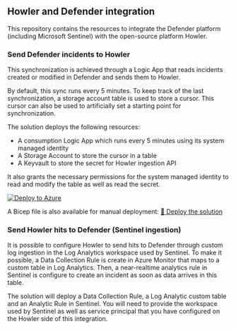 ## Howler and Defender integration

This repository contains the resources to integrate the Defender platform (including Microsoft Sentinel) with the open-source platform Howler.

### Send Defender incidents to Howler

This synchronization is achieved through a Logic App that reads incidents created or modified in Defender and sends them to Howler.

By default, this sync runs every 5 minutes. To keep track of the last synchronization, a storage account table is used to store a cursor. This cursor can also be used to artificially set a starting point for synchronization.

The solution deploys the following resources:
- A consumption Logic App which runs every 5 minutes using its system managed identity
- A Storage Account to store the cursor in a table
- A Keyvault to store the secret for Howler ingestion API

It also grants the necessary permissions for the system managed identity to read and modify the table as well as read the secret. 

[![Deploy to Azure](https://aka.ms/deploytoazurebutton)](https://portal.azure.com/#create/Microsoft.Template/uri/https://raw.githubusercontent.com/piaudonn/DefenderForHowler/refs/heads/main/FromDefenderToHowler.json)

A Bicep file is also available for manual deployment: [💪 Deploy the solution](https://raw.githubusercontent.com/piaudonn/DefenderForHowler/refs/heads/main/deploy/FromDefenderToHowler.bicep)


### Send Howler hits to Defender (Sentinel ingestion)

It is possible to configure Howler to send hits to Defender through custom log ingestion in the Log Analytics workspace used by Sentinel. To make it possible, a Data Collection Rule is create in Azure Monitor that maps to a custom table in Log Analytics. Then, a near-realtime analytics rule in Sentinel is configure to create an incident as soon as data arrives in this table.

The solution will deploy a Data Collection Rule, a Log Analytic custom table and an Analytic Rule in Sentinel. You will need to provide the workspace used by Sentinel as well as service principal that you have configured on the Howler side of this integration.

